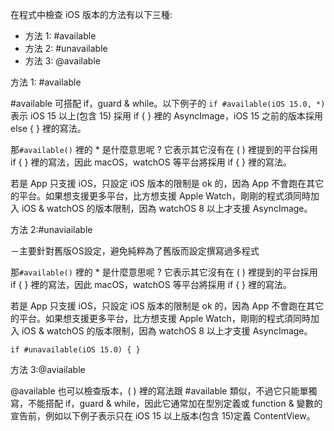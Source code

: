 在程式中檢查 iOS 版本的方法有以下三種:

-   方法 1: #available
-   方法 2: #unavailable
-   方法 3: @available


方法 1: #available

#available 可搭配 if，guard & while。以下例子的 `if #available(iOS 15.0, *)` 表示 iOS 15 以上(包含 15) 採用 if { } 裡的 AsyncImage，iOS 15 之前的版本採用 else { } 裡的寫法。

那`#available()` 裡的 * 是什麼意思呢 ? 它表示其它沒有在 ( ) 裡提到的平台採用 if { } 裡的寫法，因此 macOS，watchOS 等平台將採用 if { } 裡的寫法。

若是 App 只支援 iOS，只設定 iOS 版本的限制是 ok 的，因為 App 不會跑在其它的平台。如果想支援更多平台，比方想支援 Apple Watch，剛剛的程式須同時加入 iOS & watchOS 的版本限制，因為 watchOS 8 以上才支援 AsyncImage。


方法 2:#unaviailable

－主要針對舊版OS設定，避免純粹為了舊版而設定撰寫過多程式

那`#available()` 裡的 * 是什麼意思呢 ? 它表示其它沒有在 ( ) 裡提到的平台採用 if { } 裡的寫法，因此 macOS，watchOS 等平台將採用 if { } 裡的寫法。

若是 App 只支援 iOS，只設定 iOS 版本的限制是 ok 的，因為 App 不會跑在其它的平台。如果想支援更多平台，比方想支援 Apple Watch，剛剛的程式須同時加入 iOS & watchOS 的版本限制，因為 watchOS 8 以上才支援 AsyncImage。

`if #unavailable(iOS 15.0) { }`

方法 3:@aviailable

@available 也可以檢查版本，( ) 裡的寫法跟 #available 類似，不過它只能單獨寫，不能搭配 if，guard & while，因此它通常加在型別定義或 function & 變數的宣告前，例如以下例子表示只在 iOS 15 以上版本(包含 15)定義 ContentView。